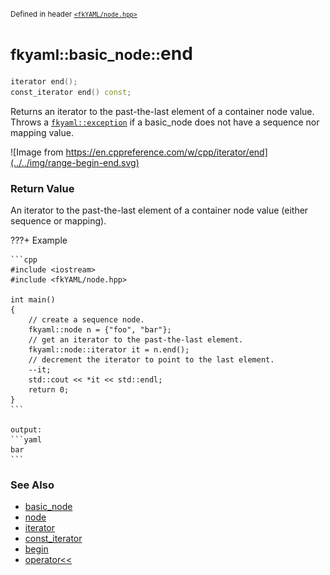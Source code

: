 <small>Defined in header [`<fkYAML/node.hpp>`](https://github.com/fktn-k/fkYAML/blob/develop/include/fkYAML/node.hpp)</small>

# <small>fkyaml::basic_node::</small>end

```cpp
iterator end();
const_iterator end() const;
```

Returns an iterator to the past-the-last element of a container node value.  
Throws a [`fkyaml::exception`](../exception/index.md) if a basic_node does not have a sequence nor mapping value.  

![Image from https://en.cppreference.com/w/cpp/iterator/end](../../img/range-begin-end.svg)

### **Return Value**

An iterator to the past-the-last element of a container node value (either sequence or mapping).

???+ Example

    ```cpp
    #include <iostream>
    #include <fkYAML/node.hpp>

    int main()
    {
        // create a sequence node.
        fkyaml::node n = {"foo", "bar"};
        // get an iterator to the past-the-last element.
        fkyaml::node::iterator it = n.end();
        // decrement the iterator to point to the last element.
        --it;
        std::cout << *it << std::endl;
        return 0;
    }
    ```

    output:
    ```yaml
    bar
    ```

### **See Also**

* [basic_node](index.md)
* [node](node.md)
* [iterator](iterator.md)  
* [const_iterator](const_iterator.md)
* [begin](begin.md)
* [operator<<](insertion_operator.md)